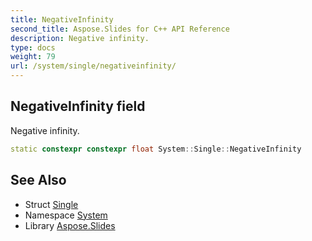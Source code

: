 ```yaml
---
title: NegativeInfinity
second_title: Aspose.Slides for C++ API Reference
description: Negative infinity.
type: docs
weight: 79
url: /system/single/negativeinfinity/
---
```

## NegativeInfinity field


Negative infinity.

```cpp
static constexpr constexpr float System::Single::NegativeInfinity
```

## See Also

* Struct [Single](../)
* Namespace [System](../../)
* Library [Aspose.Slides](../../../)